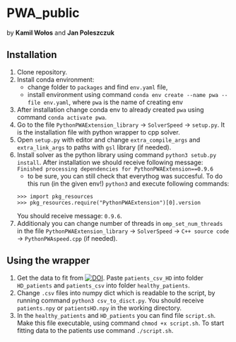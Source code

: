 # PWA_public
by **Kamil Wołos** and **Jan Poleszczuk**


## Installation 
1. Clone repository. 
2. Install conda environment:  
    - change folder to `packages` and find `env.yaml` file,  
    - install environment using command `conda env create --name pwa --file env.yaml`, where `pwa` is the name of creating env
3. After installation change conda env to already created `pwa` using command `conda activate pwa`. 
4. Go to the file `PythonPWAExtension_library` &rarr; `SolverSpeed` &rarr; `setup.py`. It is the installation file with python wrapper to cpp solver. 
5. Open `setup.py` with editor and change `extra_compile_args` and `extra_link_args` to paths with `gsl` library (if needed). 
6. Install solver as the python library using command `python3 setub.py install`. After installation we should receive following message: `Finished processing dependencies for PythonPWAExtension==0.9.6`  
    - to be sure, you can still check that everythog was succesful. To do this run (in the given env!) `python3` and execute following commands: 
    ```
    >>> import pkg_resources
    >>> pkg_resources.require("PythonPWAExtension")[0].version
    ```
    You should receive message: `0.9.6`.
7. Additionaly you can change number of threads in `omp_set_num_threads` in the file `PythonPWAExtension_library` &rarr; `SolverSpeed` &rarr; `C++ source code` &rarr; `PythonPWAspeed.cpp` (if needed). 

## Using the wrapper
1. Get the data to fit from [![DOI](https://zenodo.org/badge/DOI/10.5281/zenodo.8131393.svg)](https://doi.org/10.5281/zenodo.8131393).  Paste `patients_csv_HD` into folder `HD_patients` and `patients_csv` into folder `healthy_patients`.  
2. Change `.csv` files into numpy dict which is readable to the script, by running command `python3 csv_to_disct.py`. You should receive `patients.npy` or `patientsHD.npy` in the working directory. 
3. In the `healthy_patients` and `HD_patients` you can find file `script.sh`. Make this file executable, using command `chmod +x script.sh`. To start fitting data to the patients use command `./script.sh`. 
